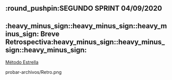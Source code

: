 
<h2>:round_pushpin:SEGUNDO SPRINT 04/09/2020</h2>

<h2>:heavy_minus_sign::heavy_minus_sign::heavy_minus_sign: Breve Retrospectiva:heavy_minus_sign::heavy_minus_sign::heavy_minus_sign:</h2>
 <a href="/probar-archivos/Retro.png">Método Estrella</a>

probar-archivos/Retro.png

<a href="https://www.google.com/"></a>


 
